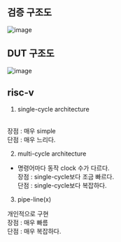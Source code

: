 ## 검증 구조도
![image](https://github.com/user-attachments/assets/ebd422fd-3122-426e-826e-dc703c2f5d11)

## DUT 구조도
![image](https://github.com/user-attachments/assets/be908a92-6fb9-4e59-b026-58ef8c9cb412)

## risc-v
1. single-cycle architecture
   
<br> 장점 : 매우 simple
<br> 단점 : 매우 느리다.

2. multi-cycle architecture
   
- 명령어마다 동작 clock 수가 다르다.
<br> 장점 : single-cycle보다 조금 빠르다.
<br> 단점 : single-cycle보다 복잡하다.

3. pipe-line(x)

개인적으로 구현
<br> 장점 : 매우 빠름
<br> 단점 : 매우 복잡하다.
